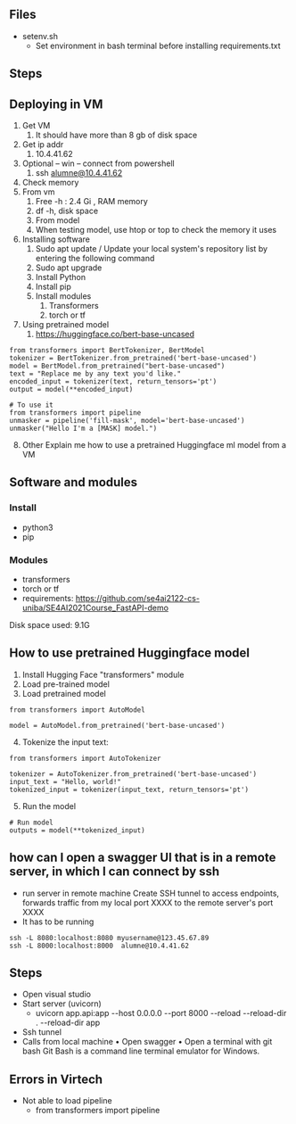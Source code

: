 ## Files
- setenv.sh
  - Set environment in bash terminal before installing requirements.txt

## Steps 


## Deploying in VM
1. Get VM
   1. It should have more than 8 gb of disk space
2. Get ip addr
   1. 10.4.41.62
3. Optional – win – connect from powershell
   1. ssh alumne@10.4.41.62
4. Check memory 
5. From vm 
   1. Free -h : 2.4 Gi  , RAM memory
   2. df -h, disk space
   3. From model
   4. When testing model, use htop or top to check the memory it uses
6. Installing software
   1. Sudo apt update / Update your local system's repository list by entering the following command
   2. Sudo apt upgrade
   3. Install Python
   4. Install pip
   5. Install modules
      1. Transformers
      2. torch or tf
7. Using pretrained model
   1. https://huggingface.co/bert-base-uncased
```
from transformers import BertTokenizer, BertModel
tokenizer = BertTokenizer.from_pretrained('bert-base-uncased')
model = BertModel.from_pretrained("bert-base-uncased")
text = "Replace me by any text you'd like."
encoded_input = tokenizer(text, return_tensors='pt')
output = model(**encoded_input)

# To use it
from transformers import pipeline
unmasker = pipeline('fill-mask', model='bert-base-uncased')
unmasker("Hello I'm a [MASK] model.")
```
8. Other
Explain me how to use a pretrained Huggingface ml model from a VM

## Software and modules

### Install
- python3
- pip 
### Modules
- transformers
- torch or tf
- requirements: https://github.com/se4ai2122-cs-uniba/SE4AI2021Course_FastAPI-demo

Disk space used: 9.1G

## How to use pretrained Huggingface model 

1. Install Hugging Face "transformers" module
2. Load pre-trained model
3. Load pretrained model
```
from transformers import AutoModel

model = AutoModel.from_pretrained('bert-base-uncased')
```
4. Tokenize the input text:
```
from transformers import AutoTokenizer

tokenizer = AutoTokenizer.from_pretrained('bert-base-uncased')
input_text = "Hello, world!"
tokenized_input = tokenizer(input_text, return_tensors='pt')

```
5. Run the model
```
# Run model
outputs = model(**tokenized_input)
```

## how can I open a swagger UI that is in a remote server, in which I can connect by ssh 
- run server in remote machine
Create SSH tunnel to access endpoints, forwards traffic from my local port XXXX to the remote server's port XXXX
- It has to be running

```
ssh -L 8080:localhost:8080 myusername@123.45.67.89
ssh -L 8000:localhost:8000  alumne@10.4.41.62
```

## Steps
- Open visual studio
- Start server (uvicorn)
  - uvicorn app.api:app  --host 0.0.0.0 --port 8000  --reload  --reload-dir . --reload-dir app 
- Ssh tunnel
- Calls from local machine
	• Open swagger
	• Open a terminal with git bash
Git Bash is a command line terminal emulator for Windows. 


## Errors in Virtech
- Not able to load pipeline
  - from transformers import pipeline 